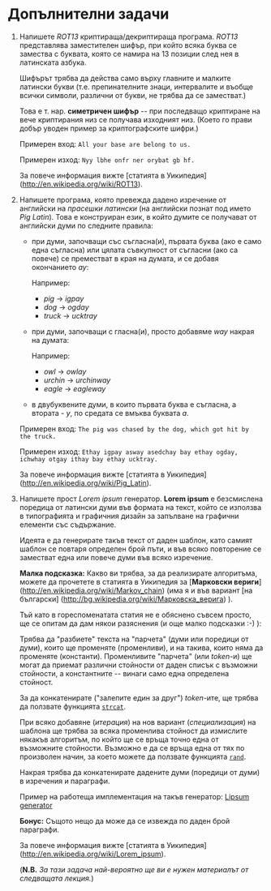 Допълнителни задачи
===================

1. Напишете *ROT13* криптираща/декриптираща програма.
   *ROT13* представлява заместителен шифър, при който всяка буква се замества
   с буквата, която се намира на 13 позиции след нея в латинската азбука.
   
   Шифърът трябва да действа само върху главните и малките латински букви (т.е.
   препинателните знаци, интервалите и въобще всички символи, различни от
   букви, не трябва да се заместват.)

   Това е т. нар. **симетричен шифър** -- при последващо криптиране на вече
   криптирания низ се получава изходният низ.
   (Което го прави добър уводен пример за криптографските шифри.)
   
   Примерен вход: `All your base are belong to us.`

   Примерен изход: `Nyy lbhe onfr ner orybat gb hf.`

   За повече информация вижте [статията в Уикипедия]
   (http://en.wikipedia.org/wiki/ROT13).



2. Напишете програма, която превежда дадено изречение от английски на
   *прасешки латински* (на английски познат под името *Pig Latin*). Това е
   конструиран език, в който думите се получават от английски думи по следните
   правила:


   * при думи, започващи със съгласна(и), първата буква
     (ако е само една съгласна)
     или цялата съвкупност от съгласни (ако са повече) се преместват в края на
     думата, и се добавя окончанието *ay*:

     Например:

     - *pig*   -> *igpay*
     - *dog*   -> *ogday*
     - *truck* -> *ucktray*


   * при думи, започващи с гласна(и), просто добавяме *way* накрая на думата:

     Например:
     
     - *owl*    -> *owlay*
     - *urchin* -> *urchinway*
     - *eagle*  -> *eagleway*


   * в двубуквените думи, в които първата буква е съгласна, а втората - *y*,
     по средата се вмъква буквата *a*.

   Примерен вход: `The pig was chased by the dog, which got hit by the truck.`

   Примерен изход: `Ethay igpay asway asedchay bay ethay ogday, ichwhay otgay
   ithay bay ethay ucktray.`

   За повече информация вижте [статията в Уикипедия]
   (http://en.wikipedia.org/wiki/Pig_Latin).



3. Напишете прост *Lorem ipsum* генератор.
   **Lorem ipsum** е безсмислена поредица от латински думи във формата на текст,
   който се използва в типографията и графичния дизайн за запълване на графични
   елементи със съдържание.

   Идеята е да генерирате такъв текст от даден шаблон, като самият шаблон се
   повтаря определен брой пъти, и във всяко повторение се заместват една или
   повече думи във всяко изречение.

   **Малка подсказка:** Какво ви трябва, за да реализирате алгоритъма, можете да
   прочетете в статията в Уикипедия за [**Марковски вериги**]
   (http://en.wikipedia.org/wiki/Markov_chain) (има я и във вариант
   [на български]
   (http://bg.wikipedia.org/wiki/Марковска_верига) ).
   
   Тъй като в гореспоменатата статия не е обяснено съвсем просто, ще се опитам
   да дам някои разяснения (и още малко подсказки :-) ):
   
   Трябва да "разбиете" текста на "парчета" (думи или поредици от думи), които ще
   променяте (променливи), и на такива, които няма да променяте (константи).
   Променливите "парчета" (или *token*-и) ще могат да приемат различни стойности
   от даден списък с възможни стойности, а константните -- винаги само една
   определена стойност.
   
   За да конкатенирате  ("залепите един за друг") *token*-ите,
   ще трябва да ползвате функцията
   [`strcat`](http://www.cplusplus.com/reference/cstring/strcat/).
   
   При всяко добавяне (*итерация*) на нов вариант (*специализация*) на шаблона ще
   трябва за всяка променлива стойност да измислите някакъв алгоритъм, по който
   ще се връща точно една от възможните стойности.
   Възможно е да се връща една от тях по произволен начин, за което можете да
   ползвате функцията
   [`rand`](http://www.cplusplus.com/reference/cstdlib/rand/).
   
   Накрая трябва да конкатенирате дадените думи (поредици от думи) в изречения
   и параграфи.
   
   Пример на работеща имплементация на такъв генератор:
   [Lipsum generator](http://bg.lipsum.com/)
   
   **Бонус:** Същото нещо да може да се извежда по даден брой параграфи.

   За повече информация вижте [статията в Уикипедия]
   (http://en.wikipedia.org/wiki/Lorem_ipsum).

   (**N.B.** *За тази задача най-вероятно ще ви е нужен материалът от
   следващата лекция.*)
